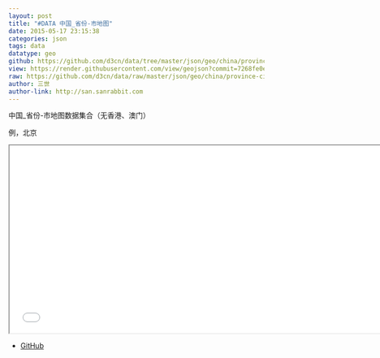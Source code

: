 ```yaml
---
layout: post
title: "#DATA 中国_省份-市地图"
date: 2015-05-17 23:15:38
categories: json
tags: data
datatype: geo
github: https://github.com/d3cn/data/tree/master/json/geo/china/province-city
view: https://render.githubusercontent.com/view/geojson?commit=7268fe0e2d66cc1bdfcc4f398b5c3fa5134ce6b6&nwo=d3cn%2Fdata&path=json%2Fgeo%2Fchina%2Fprovince-city%2Fbeijing.geojson&url=https%3A%2F%2Fraw.githubusercontent.com%2Fd3cn%2Fdata%2F7268fe0e2d66cc1bdfcc4f398b5c3fa5134ce6b6%2Fjson%2Fgeo%2Fchina%2Fprovince-city%2Fbeijing.geojson#55bf78cf-c913-45c9-aea1-cdc82d1ce861
raw: https://github.com/d3cn/data/raw/master/json/geo/china/province-city/beijing.geojson
author: 三世
author-link: http://san.sanrabbit.com
---
```


中国_省份-市地图数据集合（无香港、澳门）

例，北京

<iframe src="{{ page.view }}" style="width:740px; height:370px;"></iframe>

<ul>
    <li><a href="{{ page.github }}" title="来自GitHub">GitHub</a></li>
</ul>